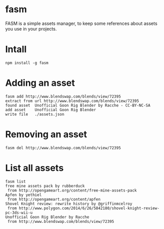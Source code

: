 fasm
====

FASM is a simple assets manager, to keep some references about assets you use in your projects.

Intall
==
```
npm install -g fasm
```

Adding an asset
==
```
fasm add http://www.blendswap.com/blends/view/72395
extract from url http://www.blendswap.com/blends/view/72395
found asset  Unofficial Goon Rig Blender by Racche - CC-BY-NC-SA
add asset    Unofficial Goon Rig Blender
write file   ./assets.json
```

Removing an asset
==
```
fasm del http://www.blendswap.com/blends/view/72395
```

List all assets
==
```
fasm list
free mine assets pack by rubberduck
 from http://opengameart.org/content/free-mine-assets-pack
Apfen by yethiel
 from http://opengameart.org/content/apfen
Shovel Knight review: rewrite history by @griffinmcelroy
 from http://www.polygon.com/2014/6/26/5842180/shovel-knight-review-pc-3ds-wii-u
Unofficial Goon Rig Blender by Racche
 from http://www.blendswap.com/blends/view/72395
```
